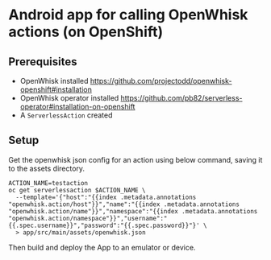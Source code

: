 # Android app for calling OpenWhisk actions (on OpenShift)

## Prerequisites

* OpenWhisk installed https://github.com/projectodd/openwhisk-openshift#installation
* OpenWhisk operator installed https://github.com/pb82/serverless-operator#installation-on-openshift
* A `ServerlessAction` created

## Setup

Get the openwhisk json config for an action using below command, saving it to the assets directory.

```
ACTION_NAME=testaction
oc get serverlessaction $ACTION_NAME \
  --template='{"host":"{{index .metadata.annotations "openwhisk.action/host"}}","name":"{{index .metadata.annotations "openwhisk.action/name"}}","namespace":"{{index .metadata.annotations "openwhisk.action/namespace"}}","username":"{{.spec.username}}","password":"{{.spec.password}}"}' \
  > app/src/main/assets/openwhisk.json
```

Then build and deploy the App to an emulator or device.

